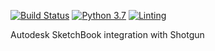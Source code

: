 [![Build Status](https://dev.azure.com/shotgun-ecosystem/Toolkit/_apis/build/status/Engines/tk-sketchbook?branchName=master)](https://dev.azure.com/shotgun-ecosystem/Toolkit/_build/latest?definitionId=82&branchName=master)
[![Python 3.7](https://img.shields.io/badge/python-3.7-blue.svg)](https://www.python.org/)
[![Linting](https://img.shields.io/badge/PEP8%20by-Hound%20CI-a873d1.svg)](https://houndci.com)

Autodesk SketchBook integration with Shotgun
